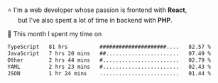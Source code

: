 ⭐ I'm a web developer whose passion is frontend with <b>React</b>,<br/>
&nbsp; &nbsp; &nbsp; but I've also spent a lot of time in backend with <b>PHP</b>.

📅 This month I spent my time on

<!--START_SECTION:waka-->

```txt
TypeScript   81 hrs          #####################....   82.57 %
JavaScript   7 hrs 20 mins   ##.......................   07.49 %
Other        2 hrs 44 mins   #........................   02.79 %
YAML         2 hrs 23 mins   #........................   02.43 %
JSON         1 hr 24 mins    .........................   01.44 %
```

<!--END_SECTION:waka-->
